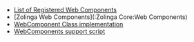 - [List of Registered Web Components](:ref:wc)
- [Zolinga  Web Components](:Zolinga Core:Web Components)
- [WebComponent Class implementation](/dist/system/lib/web-component.js)
- [WebComponents support script](/dist/system/web-components.js)